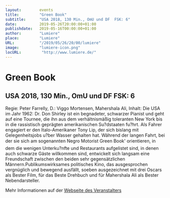 ```yaml
---
layout:        events
title:         "Green Book"
subtitle:      "USA 2018, 130 Min., OmU und DF  FSK: 6"
date:          2019-05-26T20:00:00+01:00
publishdate:   2019-05-16T00:00:00+01:00
author:        "Lumiere"
place:         "Lumiere"
URL:           "/2019/05/26/20/00/lumiere"
image:         "lumiere-icon.png"
locURL:         "http://www.lumiere.de/"
---
```


Green Book
===========

USA 2018, 130 Min., OmU und DF  FSK: 6
-----------

Regie: Peter Farrelly, D.: Viggo Mortensen, Mahershala Ali, Inhalt: Die USA im Jahr 1962: Dr. Don Shirley ist ein begnadeter, schwarzer  Pianist und geht auf eine Tournee, die ihn aus dem verhältnismäßig toleranten New York bis in die rassistisch geprägten amerikanischen Su?dstaaten fu?hrt. Als Fahrer engagiert er den Italo-Amerikaner Tony Lip, der sich bislang mit Gelegenheitsjobs u?ber Wasser gehalten hat. Während der langen Fahrt, bei der sie sich am sogenannten Negro Motorist Green Book' orientieren, in dem die wenigen Unterku?nfte und Restaurants aufgelistet sind, in denen auch schwarze Gäste willkommen sind, entwickelt sich langsam eine Freundschaft zwischen den beiden sehr gegensätzlichen Männern.Publikumswirksames politisches Kino, das ausgesprochen vergnüglich und bewegend ausfällt, soeben ausgezeichnet mit drei Oscars als Bester Film, für das Beste Drehbuch und für Mahershala Ali als Bester Nebendarsteller.

Mehr Informationen auf der [Webseite des Veranstalters](http://www.lumiere.de/19/05/green.htm)
